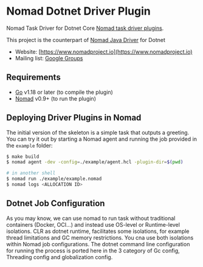Nomad Dotnet Driver Plugin
==========

Nomad Task Driver for Dotnet Core
[Nomad task driver plugins](https://www.nomadproject.io/docs/drivers/index.html).

This project is the counterpart of [Nomad Java Driver](https://developer.hashicorp.com/nomad/docs/drivers/java) 
for Dotnet


- Website: [https://www.nomadproject.io](https://www.nomadproject.io)
- Mailing list: [Google Groups](http://groups.google.com/group/nomad-tool)

Requirements
-------------------

- [Go](https://golang.org/doc/install) v1.18 or later (to compile the plugin)
- [Nomad](https://www.nomadproject.io/downloads.html) v0.9+ (to run the plugin)


## Deploying Driver Plugins in Nomad

The initial version of the skeleton is a simple task that outputs a greeting.
You can try it out by starting a Nomad agent and running the job provided in
the `example` folder:

```sh
$ make build
$ nomad agent -dev -config=./example/agent.hcl -plugin-dir=$(pwd)

# in another shell
$ nomad run ./example/example.nomad
$ nomad logs <ALLOCATION ID>
```
## Dotnet Job Configuration

As you may know, we can use nomad to run task without traditional containers (Docker, OCI...) and instead
use OS-level or Runtime-level isolations. CLR as dotnet runtime, facilitates some isolations, 
for example thread limitations and GC memory restrictions. You cna use both isolations within
Nomad job configurations.
The dotnet command line configuration for running the process is ported here in the 3 category of
Gc config, Threading config and globalization config.